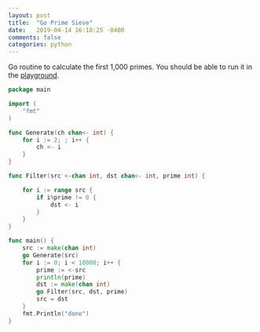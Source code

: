 ```yaml
---
layout: post
title:  "Go Prime Sieve"
date:   2019-04-14 16:18:25 -0400 
comments: false
categories: python
---
```


Go routine to calculate the first 1,000 primes.
You should be able to run it in the [playground](https://play.golang.org/p/CksGo8_eY3i).



```go
package main

import (
	"fmt"
)

func Generate(ch chan<- int) {
	for i := 2; ; i++ {
		ch <- i
	}
}

func Filter(src <-chan int, dst chan<- int, prime int) {

	for i := range src {
		if i%prime != 0 {
			dst <- i
		}
	}
}

func main() {
	src := make(chan int)
	go Generate(src)
	for i := 0; i < 10000; i++ {
		prime := <-src
		println(prime)
		dst := make(chan int)
		go Filter(src, dst, prime)
		src = dst
	}
	fmt.Println("done")
}
```


<div id="fb-root"></div>
<script>(function(d, s, id) {
  var js, fjs = d.getElementsByTagName(s)[0];
  if (d.getElementById(id)) return;
  js = d.createElement(s); js.id = id;
  js.src = "//connect.facebook.net/en_US/sdk.js#xfbml=1&version=v2.8&appId=671657696349259";
  fjs.parentNode.insertBefore(js, fjs);
}(document, 'script', 'facebook-jssdk'));</script>


<!--  Enter text below, if you want -->


<div class="fb-comments"  data-numposts="5"></div>







